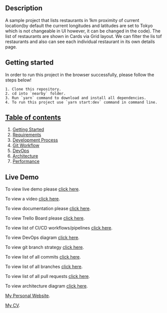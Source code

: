 ## Description
A sample project that lists restaurants in 1km proximity of current location(by default the current longitudes and latitudes are set to Tokyo which is not changeable in UI however, it can be changed in the code). The list of restaurants are shown in Cards via Grid layout. We can filter the lis tof restaurants and also can see each individual restaurant in its own details page.

## Getting started
In order to run this project in the browser successfully, please follow the steps below!

    1. Clone this repository.
    2. cd into `nearby` folder.
    3. Run `yarn` command to download and install all dependencies.
    4. To run this project use `yarn start:dev` command in command line.

## [Table of contents](https://doc.clickup.com/d/h/13meh7-104/5181fd91c657a40/13meh7-124)

1. [Getting Started](https://doc.clickup.com/p/h/13meh7-144/74cf4e17e5fdd9c)
2. [Requirements](https://doc.clickup.com/p/h/13meh7-164/fe920211ad92c5d)
3. [Development Process](https://doc.clickup.com/p/h/13meh7-184/0b383f372157773)
4. [Git Workflow](https://doc.clickup.com/p/h/13meh7-204/50598c0ae869647)
5. [DevOps](https://doc.clickup.com/p/h/13meh7-224/87fb3f130a6c3bb)
6. [Architecture](https://doc.clickup.com/p/h/13meh7-244/eb78e4e854a8789)
7. [Performance](https://doc.clickup.com/p/h/13meh7-264/f763728d92e6bd1)

## Live Demo
To view live demo please [click here](https://nearbylab.herokuapp.com/).

To view a video [click here](https://youtu.be/PZdF6MxdkQE).

To view documentation please [click here](https://doc.clickup.com/d/h/13meh7-104/5181fd91c657a40/13meh7-124).

To view Trello Board please [click here](https://trello.com/b/PGCflPKQ/nearby).

To view list of CI/CD workflows/pipelines [click here](https://github.com/zafar-saleem/nearby/actions).

To view DevOps diagram [click here](https://app.terrastruct.com/diagrams/48663441#layer=1452984355).

To view git branch strategy [click here](https://swimlanes.io/u/AamK0JAbV).

To view list of all commits [click here](https://github.com/zafar-saleem/nearby/commits/master).

To view list of all branches [click here](https://github.com/zafar-saleem/nearby/branches/all).

To view list of all pull requests [click here](https://github.com/zafar-saleem/nearby/pulls?q=is%3Apr+is%3Aclosed).

To view architecture diagram [click here](https://app.terrastruct.com/diagrams/665704889).

[My Personal Website](https://zafar-saleem.github.io/).

[My CV](https://zafar-saleem.github.io/static/media/CV.4eb22300.pdf).
